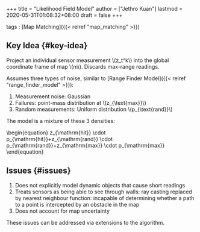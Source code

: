 +++
title = "Likelihood Field Model"
author = ["Jethro Kuan"]
lastmod = 2020-05-31T01:08:32+08:00
draft = false
+++

tags
: [Map Matching]({{< relref "map_matching" >}})

## Key Idea {#key-idea}

Project an individual sensor measurement \\(z_t^k\\) into the global
coordinate frame of map \\(m\\). Discards max-range readings.

Assumes three types of noise, similar to [Range Finder Model]({{< relref "range_finder_model" >}}):

1.  Measurement noise: Gaussian
2.  Failures: point-mass distribution at \\(z\_{\text{max}}\\)
3.  Random measurements: Uniform distribution \\(p\_{\text{rand}}\\)

The model is a mixture of these 3 densities:

\begin{equation}
z\_{\mathrm{hit}} \cdot p\_{\mathrm{hit}}+z\_{\mathrm{rand}} \cdot p\_{\mathrm{rand}}+z\_{\mathrm{max}} \cdot p\_{\mathrm{max}}
\end{equation}

## Issues {#issues}

1.  Does not explicitly model dynamic objects that cause short readings
2.  Treats sensors as being able to see through walls: ray casting
    replaced by nearest neighbour function: incapable of determining
    whether a path to a point is intercepted by an obstacle in the map
3.  Does not account for map uncertainty

These issues can be addressed via extensions to the algorithm.
